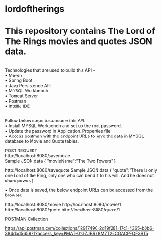# lordoftherings
<h1>This repository contains The Lord of The Rings movies and quotes JSON data.</h1><br/>
Technologies that are used to build this API -<br/>
•	Maven<br/>
•	Spring Boot<br/>
•	Java Persistence API<br/>
•	MYSQL Workbench<br/>
•	Tomcat Server<br/>
•	Postman<br/>
•	IntelliJ IDE<br/><br/>

Follow below steps to consume this API:<br/>
•	Install MYSQL Workbench and set up the root password.<br/>
•	Update the password in Application. Properties file<br/>
•	Access postman with the endpoint URLs to save the data in MYSQL database to Movie and Quote tables.<br/>

POST REQUEST<br/>
http://localhost:8080/savemovie<br/>
Sample JSON data
{
 "movieName":"The Two Towers"
}

http://localhost:8080/savequote
Sample JSON data
{
"quote":"There is only one Lord of the Ring, only one who can bend it to his will. And he does not share power.
}

•	Once data is saved, the below endpoint URLs can be accessed from the browser.<br/>

http://localhost:8080/movie
http://localhost:8080/movie/1
http://localhost:8080/quote
http://localhost:8080/quote/1

POSTMAN Collection

https://api.postman.com/collections/12917490-2d19f281-17c1-4365-b0b6-384dbd565921?access_key=PMAT-01GZJBRY8M7T26CGACPFQF3BT5














